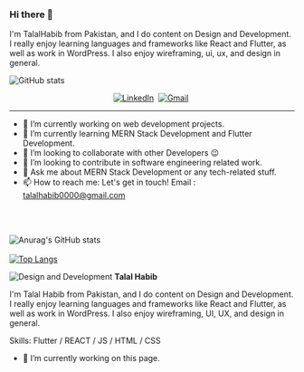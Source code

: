 ### Hi there 👋

I'm TalalHabib from Pakistan, and I do content on Design and Development. I really enjoy learning languages and frameworks like React and Flutter, as well as work in WordPress. I also enjoy wireframing, ui, ux, and design in general.

![GitHub stats](https://github-readme-stats.vercel.app/api?username=talalhabib0000&show_icons=true)  

<p align="center">
<a href="https://www.linkedin.com/in/talal-habib-9820b71b6/"><img src="https://img.shields.io/badge/linkedin-%230077B5.svg?&style=for-the-badge&logo=linkedin&logoColor=white" alt="LinkedIn" /></a>&nbsp;
<a href="mailto:talalhabib0000@gmail.com?subject=Subject"><img src="https://img.shields.io/badge/gmail-%23D14836.svg?&style=for-the-badge&logo=gmail&logoColor=white" alt="Gmail"/></a>&nbsp;
<hr/>
</p>

- 🔭 I’m currently working on web development projects.
- 🌱 I’m currently learning MERN Stack Development and Flutter Development.
- 👯 I’m looking to collaborate with other Developers 😉
- 🤔 I’m looking to contribute in software engineering related work.
- 💬 Ask me about MERN Stack Development or any tech-related stuff.
- 📫 How to reach me:  Let's get in touch! Email : talalhabib0000@gmail.com

<br/>
<br/>

![Anurag's GitHub stats](https://github-readme-stats.vercel.app/api?username=talalhabib0000&show_icons=true&theme=radical)
<br/>
<br/>
[![Top Langs](https://github-readme-stats.vercel.app/api/top-langs/?username=TalalHabib&show_icons=true&theme=radical)](https://github.com/talalhabib0000/github-readme-stats)


![Design and Development](https://graphicsfamily.com/wp-content/uploads/edd/2020/11/Tasty-Food-Web-Banner-Design-scaled.jpg)
**Talal Habib**

I'm Talal Habib from Pakistan, and I do content on Design and Development. I really enjoy learning languages and frameworks like React and Flutter, as well as work in WordPress. I also enjoy wireframing, UI, UX, and design in general.

Skills: Flutter / REACT / JS / HTML / CSS

- 🔭 I’m currently working on this page. 







